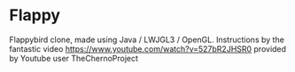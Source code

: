 # Flappy

Flappybird clone, made using Java / LWJGL3 / OpenGL. Instructions by the fantastic video https://www.youtube.com/watch?v=527bR2JHSR0 provided by Youtube user TheChernoProject
